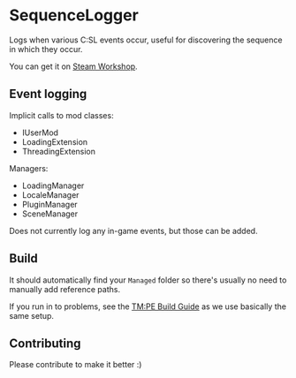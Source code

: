 # SequenceLogger

Logs when various C:SL events occur, useful for discovering the sequence in which they occur.

You can get it on [Steam Workshop](https://steamcommunity.com/sharedfiles/filedetails/?id=2018193885).

## Event logging

Implicit calls to mod classes:

* IUserMod
* LoadingExtension
* ThreadingExtension

Managers:

* LoadingManager
* LocaleManager
* PluginManager
* SceneManager

Does not currently log any in-game events, but those can be added.

## Build

It should automatically find your `Managed` folder so there's usually no need to manually add reference paths.

If you run in to problems, see the [TM:PE Build Guide](https://github.com/CitiesSkylinesMods/TMPE/blob/master/docs/BUILDING_INSTRUCTIONS.md) as we use basically the same setup.

## Contributing

Please contribute to make it better :)
